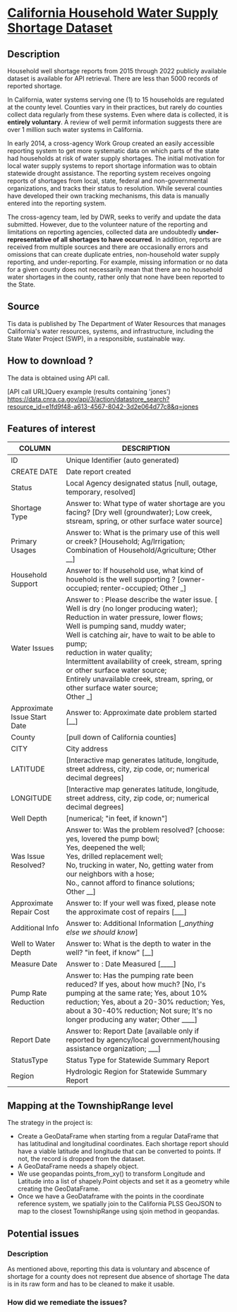 # [California Household Water Supply Shortage Dataset ](https://data.cnra.ca.gov/dataset/household-water-supply-shortage-reporting-system-data)

## Description
Household well shortage reports from 2015 through 2022 publicly available dataset is available for API retrieval. There are less than 5000 records of reported shortage.

In California, water systems serving one (1) to 15 households are regulated at the county level. Counties vary in their practices, but rarely do counties collect data regularly from these systems.
Even where data is collected, it is **entirely voluntary**. A review of well permit information suggests there are over 1 million such water systems in California.

In early 2014, a cross-agency Work Group created an easily accessible reporting system to get more systematic data on which parts of the state had households at risk of water supply shortages.
The initial motivation for local water supply systems to report shortage information was to obtain statewide drought assistance. The reporting system receives ongoing reports of shortages from local, state,
federal and non-governmental organizations, and tracks their status to resolution. While several counties have developed their own tracking mechanisms, this data is manually entered into the reporting system.

The cross-agency team, led by DWR, seeks to verify and update the data submitted. However, due to the volunteer nature of the reporting and limitations on reporting agencies, collected data are undoubtedly
**under-representative of all shortages to have occurred**. In addition, reports are received from multiple sources and there are occasionally errors and omissions that can create duplicate entries,
 non-household water supply reporting, and under-reporting.
 For example, missing information or no data for a given county does not necessarily mean that there are no household water shortages in the county, rather only that none have been reported to the State.

## Source

Tis data is published by The Department of Water Resources that manages California's water resources, systems, and infrastructure, including the State Water Project (SWP), in a responsible, sustainable way.


## How to download ?
The data is obtained using API call. 

[API call URL]Query example (results containing 'jones')
https://data.cnra.ca.gov/api/3/action/datastore_search?resource_id=e1fd9f48-a613-4567-8042-3d2e064d77c8&q=jones


## Features of interest
| COLUMN                       | DESCRIPTION                                                                                                                                                                                                                                                                                                                                                                                                                                                             |
|------------------------------|-------------------------------------------------------------------------------------------------------------------------------------------------------------------------------------------------------------------------------------------------------------------------------------------------------------------------------------------------------------------------------------------------------------------------------------------------------------------------|
| ID                           | Unique Identifier (auto generated)                                                                                                                                                                                                                                                                                                                                                                                                                                      |
| CREATE DATE                  | Date report created                                                                                                                                                                                                                                                                                                                                                                                                                                                     |
| Status                       | Local Agency designated status [null, outage, temporary, resolved]                                                                                                                                                                                                                                                                                                                                                                                                      |
| Shortage Type                | Answer to: What type of water shortage are you facing? [Dry well (groundwater); Low creek, stsream, spring, or other surface water source]                                                                                                                                                                                                                                                                                                                              |
| Primary Usages               | Answer to: What is the primary use of this well or creek? [Household; Ag/Irrigation; Combination of Household/Agriculture; Other __]                                                                                                                                                                                                                                                                                                                                    |
| Household Support            | Answer to: If household use, what kind of houehold is the well supporting ? [owner-occupied; renter-occupied; Other _]                                                                                                                                                                                                                                                                                                                                                  |
| Water Issues                 | Answer to : Please describe the water issue. [<br>  Well is dry (no longer producing water); <br>  Reduction in water pressure, lower flows;<br>  Well is pumping sand, muddy water;<br>  Well is catching air, have to wait to be able to pump; <br>  reduction in water quality;<br>  Intermittent availability of creek, stream, spring or other surface water source; <br>  Entirely unavailable creek, stream, spring, or other surface water source;<br> Other _] |
| Approximate Issue Start Date | Answer to: Approximate date problem started [__]                                                                                                                                                                                                                                                                                                                                                                                                                        |
| County                       | [pull down of California counties]                                                                                                                                                                                                                                                                                                                                                                                                                                      |
| CITY                         | City address                                                                                                                                                                                                                                                                                                                                                                                                                                                                    |
| LATITUDE                     | [Interactive map generates latitude, longitude, street address, city, zip code, or; numerical decimal degrees]                                                                                                                                                                                                                                                                                                                                                          |
| LONGITUDE                    | [Interactive map generates latitude, longitude, street address, city, zip code, or; numerical decimal degrees]                                                                                                                                                                                                                                                                                                                                                          |
| Well Depth                   | [numerical; "in feet, if known"]                                                                                                                                                                                                                                                                                                                                                                                                                                        |
| Was Issue Resolved?          | Answer to: Was the problem resolved? [choose:<br> yes, lovered the pump bowl; <br> Yes, deepened the well;<br> Yes, drilled replacement well;<br> No, trucking in water, No, getting water from our neighbors with a hose;<br> No., cannot afford to finance solutions; <br> Other __]                                                                                                                                                                                  |
| Approximate Repair Cost      | Answer to: If your well was fixed, please note the approximate cost of repairs [___]                                                                                                                                                                                                                                                                                                                                                                                    |
| Additional Info              | Answer to: Additional Information [__anything else we should know_]                                                                                                                                                                                                                                                                                                                                                                                                     |
| Well to Water Depth          | Answer to: What is the depth to water in the well? "in feet, if know" [__]                                                                                                                                                                                                                                                                                                                                                                                              |
| Measure Date                 | Answer to : Date Measured [____]                                                                                                                                                                                                                                                                                                                                                                                                                                        |
| Pump Rate Reduction          | Answer to: Has the pumping rate been reduced? If yes, about how much? [No, I's pumping at the same rate; Yes, about 10% reduction; Yes, about a 20-30% reduction; Yes, about a 30-40% reduction; Not sure; It's no longer producing any water; Other ____]                                                                                                                                                                                                              |
| Report Date                  | Answer to: Report Date [available only if reported by agency/local government/housing assistance organization; ___]                                                                                                                                                                                                                                                                                                                                                     |
| StatusType                   | Status Type for Statewide Summary Report                                                                                                                                                                                                                                                                                                                                                                                                                                |
| Region                       | Hydrologic Region for Statewide Summary Report                                                                                                                                                                                                                                                                                                                                                                                                                          |

## Mapping at the TownshipRange level

The strategy in the project is:
- Create a GeoDataFrame when starting from a regular DataFrame that has latitudinal and longitudinal coordinates. Each shortage report should have a viable latitude and longitude that can be converted to points.
  If not, the record is dropped from the dataset.
- A GeoDataFrame needs a shapely object.
-  We use geopandas points_from_xy() to transform Longitude and Latitude into a list of shapely.Point objects and set it as a geometry while creating the GeoDataFrame.
- Once we have a GeoDataframe with the points in the coordinate reference system, we spatially join to the California PLSS GeoJSON to map to the closest TownshipRange using sjoin method in geopandas.



## Potential issues

### Description

As mentioned above, reporting this data is voluntary and abscence of shortage for a county does not represent due absence of shortage
The data is in its raw form and has to be cleaned to make it usable.


### How did we remediate the issues?

